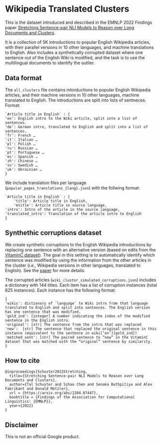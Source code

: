 # Wikipedia Translated Clusters
This is the dataset introduced and described in the EMNLP 2022 Findings paper [Stretching Sentence-pair NLI Models to Reason over Long Documents and Clusters](https://arxiv.org/abs/2204.07447).

It is a collection of 5K introductions to popular English Wikipedia articles, with their parallel versions in 10 other languages, and machine translations to English. Also includes a synthetically corrupted dataset where one sentence out of the English Wiki is modified, and the task is to use the multilingual documents to identify the outlier.

## Data format

The `all_clusters` file contains intorductions to popular English Wikipedia articles, and their machine versions in 10 other languages, machine translated to English. The introductions are split into lists of sentneces. Format:
```
`Article title in English` : {
‘en’: English intro to the Wiki article, split into a list of sentences.
‘de’: German intro, translated to English and split into a list of sentences.
‘fr’: French …
'it': Italian …
'pl': Polish …
'ru': Russian … 
'pt': Portuguese …
'es': Spanish …
'zh': Chinese …
'sv': Swedish …
'uk': Ukrainian …
}
```

We include translation files per language (`popular_pages_translations_{lang}.json`) with the follwing format:
```
`Article title in English` : {
	'title': Article title in English,
 	'mtitle': Article title in source language,
'intro': Intro of the article in the source language,
'translated_intro': Translation of the article intro to English
}
```

## Synthethic corruptions dataset
We create synthetic corruptions to the English Wikipedia introductions by replacing one sentence with an alternative version (based on edits from the [VitaminC dataset](https://github.com/TalSchuster/VitaminC)). The goal in this setting is to automatically identify which sentence was modified by using the information from the other articles in the cluster (i.e., Wikipedia versions in other languages, translated to English). See the [paper](https://arxiv.org/abs/2204.07447) for more details.

The corrupted articles (`wiki_cluster_simulated_corruptions.json`) includes a dictionary with 144 titles. Each item has a list of corruption instances (total 825 instances). Each instance has the following format:
```
{
'wikis': dictionary of `language` to Wiki intro from that language translated to English and split into sentences. The English version has one sentence that was modified.
'gold_ind': [integer] A number indicating the index of the modified sentence in the English intro.
'original': [str] The sentence from the intro that was replaced
'new':  [str] The sentence that replaced the original sentence in this instance (equivalent to the sentence in wiki[‘en’][gold_ind])
'matched_sent': [str] The paired sentence to “new” in the VitaminC dataset that was matched with the “original” sentence by similarity.
}
```



## How to cite

```
@inproceedings{Schuster2022Stretching,
  title={Stretching Sentence-pair NLI Models to Reason over Long Documents and Clusters},
  author={Tal Schuster and Sihao Chen and Senaka Buthpitiya and Alex Fabrikant and Donald Metzler},
  url = {https://arxiv.org/abs/2204.07447},
  booktitle = {Findings of the Association for Computational Linguistics: {EMNLP}},
  year={2022}
}
```


## Disclaimer

This is not an official Google product.
